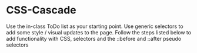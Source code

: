 # CSS-Cascade
Use the in-class ToDo list as your starting point. Use generic selectors to add some style / visual updates to the page. Follow the steps listed below to add functionality with CSS, selectors and the ::before and ::after pseudo selectors
